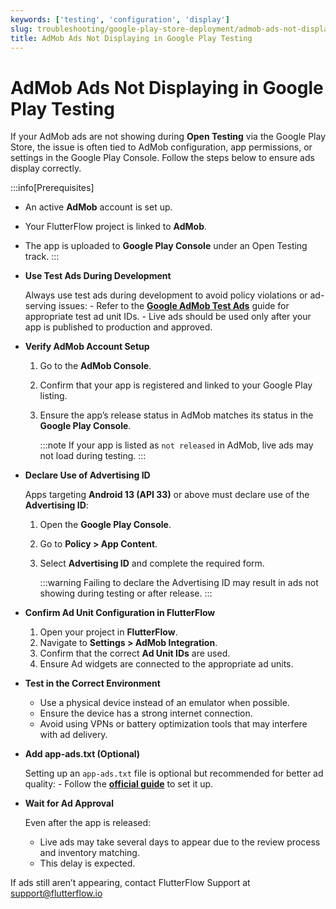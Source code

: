 ```yaml
---
keywords: ['testing', 'configuration', 'display']
slug: troubleshooting/google-play-store-deployment/admob-ads-not-displaying-in-google-play-testing
title: AdMob Ads Not Displaying in Google Play Testing
---
```


# AdMob Ads Not Displaying in Google Play Testing

If your AdMob ads are not showing during **Open Testing** via the Google Play Store, the issue is often tied to AdMob configuration, app permissions, or settings in the Google Play Console. Follow the steps below to ensure ads display correctly.

:::info[Prerequisites]
- An active **AdMob** account is set up.
- Your FlutterFlow project is linked to **AdMob**.
- The app is uploaded to **Google Play Console** under an Open Testing track.
:::

- **Use Test Ads During Development**

    Always use test ads during development to avoid policy violations or ad-serving issues:
        - Refer to the **[Google AdMob Test Ads](https://developers.google.com/admob/android/test-ads)** guide for appropriate test ad unit IDs.
        - Live ads should be used only after your app is published to production and approved.

- **Verify AdMob Account Setup**

    1. Go to the **AdMob Console**.
    2. Confirm that your app is registered and linked to your Google Play listing.
    3. Ensure the app’s release status in AdMob matches its status in the **Google Play Console**.

        :::note
        If your app is listed as `not released` in AdMob, live ads may not load during testing.
        :::

- **Declare Use of Advertising ID**

    Apps targeting **Android 13 (API 33)** or above must declare use of the **Advertising ID**:

    1. Open the **Google Play Console**.
    2. Go to **Policy > App Content**.
    3. Select **Advertising ID** and complete the required form.

        :::warning
        Failing to declare the Advertising ID may result in ads not showing during testing or after release.
        :::

- **Confirm Ad Unit Configuration in FlutterFlow**

    1. Open your project in **FlutterFlow**.
    2. Navigate to **Settings > AdMob Integration**.
    3. Confirm that the correct **Ad Unit IDs** are used.
    4. Ensure Ad widgets are connected to the appropriate ad units.

- **Test in the Correct Environment**

    - Use a physical device instead of an emulator when possible.
    - Ensure the device has a strong internet connection.
    - Avoid using VPNs or battery optimization tools that may interfere with ad delivery.

- **Add app-ads.txt (Optional)**

    Setting up an `app-ads.txt` file is optional but recommended for better ad quality:
        - Follow the **[official guide](https://support.google.com/admob/answer/9363762?hl=en&ref_topic=9675856&sjid=8136071085841576181-EU)** to set it up.

- **Wait for Ad Approval**

    Even after the app is released:

    - Live ads may take several days to appear due to the review process and inventory matching.
    - This delay is expected.

If ads still aren’t appearing, contact FlutterFlow Support at [support@flutterflow.io](mailto:support@flutterflow.io)
